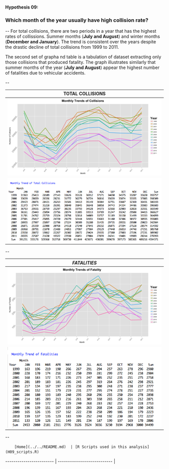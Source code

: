 #### Hypothesis 09:
### Which month of the year usually have high collision rate?
--
For total collisions, there are two periods in a year that has the highest rates of collissions. Summer months (**July and August**) and winter months (**December and January**). The trend is consistent over the years despite the drastic decline of total collisions from 1999 to 2011.

The second set of grapha nd table is a tabulation of dataset extracting only those collisions that produced fatality. The graph illustrates similarly that summer months of the year (**July and August**) appear the highest number of fatalities due to vehicular accidents.

--

|**TOTAL COLLISIONS**|
|:------------------:|
![](H09_GraphA.png)|
![](H09_TableA.png)|

--

|*FATALITIES*|
|:------------------:|
![](H09_GraphB.png)|
![](H09_TableB.png)|






--
        
        [Home](../../README.md)  | [R Scripts used in this analysis](H09_scripts.R)
------------------------ | ---------------------------
        |
